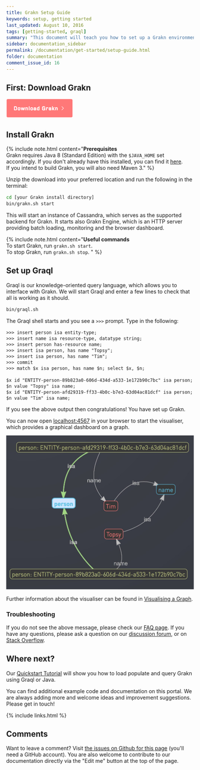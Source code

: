 ```yaml
---
title: Grakn Setup Guide
keywords: setup, getting started
last_updated: August 10, 2016
tags: [getting-started, graql]
summary: "This document will teach you how to set up a Grakn environment, start it up and load a simple example."
sidebar: documentation_sidebar
permalink: /documentation/get-started/setup-guide.html
folder: documentation
comment_issue_id: 16
---
```



## First: Download Grakn

[![download](/images/download.png)](../resources/downloads.html)  

## Install Grakn
{% include note.html content="**Prerequisites**   <br />
Grakn requires Java 8 (Standard Edition) with the `$JAVA_HOME` set accordingly. If you don't already have this installed, you can find it [here](http://www.oracle.com/technetwork/java/javase/downloads/jdk8-downloads-2133151.html).  
If you intend to build Grakn, you will also need Maven 3." %}

Unzip the download into your preferred location and run the following in the terminal:

```bash
cd [your Grakn install directory]
bin/grakn.sh start
```

This will start an instance of Cassandra, which serves as the supported backend for Grakn. It starts also Grakn Engine, which is an HTTP server providing batch loading, monitoring and the browser dashboard.

{% include note.html content="**Useful commands**  <br />
To start Grakn, run `grakn.sh start`.   
To stop Grakn, run `grakn.sh stop`. " %}


## Set up Graql

Graql is our knowledge-oriented query language, which allows you to interface with Grakn. We will start Graql and enter a few lines to check that all is working as it should.

```bash
bin/graql.sh
```

The Graql shell starts and you see a `>>>` prompt. Type in the following:   

```graql   
>>> insert person isa entity-type;
>>> insert name isa resource-type, datatype string;
>>> insert person has-resource name;
>>> insert isa person, has name "Topsy";
>>> insert isa person, has name "Tim";
>>> commit
>>> match $x isa person, has name $n; select $x, $n;

$x id "ENTITY-person-89b823a0-606d-434d-a533-1e172b90c7bc" isa person; $n value "Topsy" isa name;
$x id "ENTITY-person-afd29319-ff33-4b0c-b7e3-63d04ac81dcf" isa person; $n value "Tim" isa name;
```

If you see the above output then congratulations! You have set up Grakn.

You can now open [localhost:4567](http://localhost:4567) in your browser to start the visualiser, which provides a graphical dashboard on a graph.

![Visualising a graph](/images/topsyandtim.jpg)

Further information about the visualiser can be found in [Visualising a Graph](../the-basics/visualiser.html).


### Troubleshooting  
If you do not see the above message, please check our [FAQ page](../resources/faq.html). If you have any questions, please ask a question on our [discussion forum](http://discuss.grakn.ai), or on [Stack Overflow](http://stackoverflow.com).


## Where next?
Our [Quickstart Tutorial](../the-basics/quickstart-tutorial.html) will show you how to load populate and query Grakn using Graql or Java.

You can find additional example code and documentation on this portal. We are always adding more and welcome ideas and improvement suggestions. Please get in touch!

{% include links.html %}

## Comments
Want to leave a comment? Visit <a href="https://github.com/graknlabs/docs/issues/16" target="_blank">the issues on Github for this page</a> (you'll need a GitHub account). You are also welcome to contribute to our documentation directly via the "Edit me" button at the top of the page.
